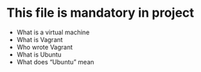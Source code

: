# This file is mandatory in project
* What is a virtual machine
* What is Vagrant
* Who wrote Vagrant
* What is Ubuntu
* What does “Ubuntu” mean
